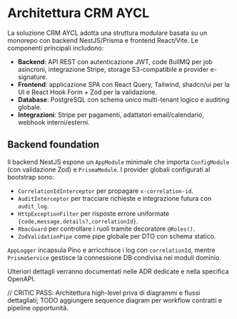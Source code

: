 # Architettura CRM AYCL

La soluzione CRM AYCL adotta una struttura modulare basata su un monorepo con backend NestJS/Prisma e frontend React/Vite. Le componenti principali includono:

- **Backend**: API REST con autenticazione JWT, code BullMQ per job asincroni, integrazione Stripe, storage S3-compatibile e provider e-signature.
- **Frontend**: applicazione SPA con React Query, Tailwind, shadcn/ui per la UI e React Hook Form + Zod per la validazione.
- **Database**: PostgreSQL con schema unico multi-tenant logico e auditing globale.
- **Integrazioni**: Stripe per pagamenti, adattatori email/calendario, webhook interni/esterni.

## Backend foundation

Il backend NestJS espone un `AppModule` minimale che importa `ConfigModule` (con validazione Zod) e `PrismaModule`. I provider globali configurati al bootstrap sono:

- `CorrelationIdInterceptor` per propagare `x-correlation-id`.
- `AuditInterceptor` per tracciare richieste e integrazione futura con `audit_log`.
- `HttpExceptionFilter` per risposte errore uniformate `{code,message,details?,correlationId}`.
- `RbacGuard` per controllare i ruoli tramite decoratore `@Roles()`.
- `ZodValidationPipe` come pipe globale per DTO con schema statico.

`AppLogger` incapsula Pino e arricchisce i log con `correlationId`, mentre `PrismaService` gestisce la connessione DB condivisa nei moduli dominio.

Ulteriori dettagli verranno documentati nelle ADR dedicate e nella specifica OpenAPI.

// CRITIC PASS: Architettura high-level priva di diagrammi e flussi dettagliati; TODO aggiungere sequence diagram per workflow contratti e pipeline opportunità.
